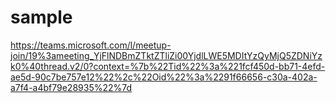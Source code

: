 # sample

https://teams.microsoft.com/l/meetup-join/19%3ameeting_YjFlNDBmZTktZTliZi00YjdlLWE5MDItYzQyMjQ5ZDNiYzk0%40thread.v2/0?context=%7b%22Tid%22%3a%221fcf450d-bb71-4efd-ae5d-90c7be757e12%22%2c%22Oid%22%3a%2291f66656-c30a-402a-a7f4-a4bf79e28935%22%7d
